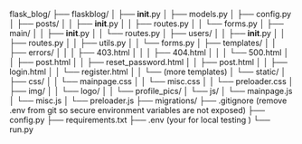 flask_blog/
├── flaskblog/
│   ├── __init__.py
│   ├── models.py
│   ├── config.py
│   ├── posts/
│   │   ├── __init__.py
│   │   ├── routes.py
│   │   └── forms.py
│   ├── main/
│   │   ├── __init__.py
│   │   └── routes.py
│   ├── users/
│   │   ├── __init__.py
│   │   ├── routes.py
│   │   ├── utils.py
│   │   └── forms.py
│   ├── templates/
│   │   ├── errors/
│   │   │   ├── 403.html
│   │   │   ├── 404.html
│   │   │   └── 500.html
│   │   ├── post.html
│   │   ├── reset_password.html
│   │   ├── post.html
│   │   ├── login.html
│   │   └── register.html
│   │   └── (more templates)
│   └── static/
│       ├── css/
│       │   └── mainpage.css
│       │   └── misc.css
│       │   └── preloader.css
│       ├── img/
│       │   └── logo/
│       │   └── profile_pics/
│       └── js/
│           └── mainpage.js
│           └── misc.js
│           └── preloader.js
├── migrations/
├── .gitignore (remove .env from git so secure environment variables are not exposed)
├── config.py
├── requirements.txt
├── .env (your for local testing )
└── run.py

